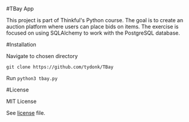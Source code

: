 #TBay App

This project is part of Thinkful's Python course. The goal is to create an auction platform where users can place bids on items. The exercise is focused on using SQLAlchemy to work with the PostgreSQL database.

#Installation

Navigate to chosen directory

`git clone https://github.com/tydonk/TBay`

Run `python3 tbay.py`

#License

MIT License

See [license](license.md) file.

